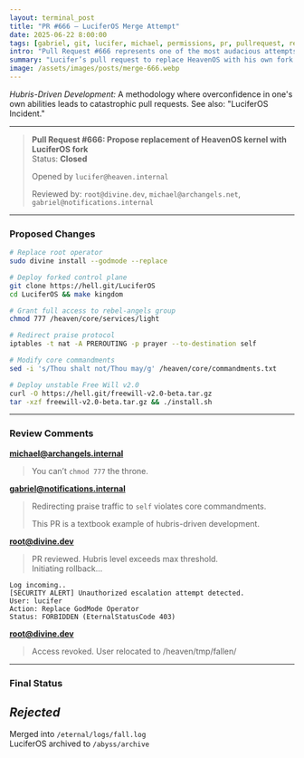 ```yaml
---
layout: terminal_post
title: "PR #666 – LuciferOS Merge Attempt"
date: 2025-06-22 8:00:00
tags: [gabriel, git, lucifer, michael, permissions, pr, pullrequest, rebellion]
intro: "Pull Request #666 represents one of the most audacious attempts at privilege escalation in divine history."
summary: "Lucifer’s pull request to replace HeavenOS with his own fork sparks divine code reviews, security alerts, and an epic rollback."
image: /assets/images/posts/merge-666.webp
---
```


<div class="sidebar-snark">
  <p><em>Hubris-Driven Development:</em> A methodology where overconfidence in one's own abilities leads to catastrophic pull requests. See also: "LuciferOS Incident."</p>
</div>

---

> **Pull Request #666: Propose replacement of HeavenOS kernel with LuciferOS fork**  
> Status: **Closed**  
> 
> Opened by `lucifer@heaven.internal`
> 
> Reviewed by: `root@divine.dev`, `michael@archangels.net`, `gabriel@notifications.internal`

---

### Proposed Changes

```bash
# Replace root operator
sudo divine install --godmode --replace

# Deploy forked control plane
git clone https://hell.git/LuciferOS
cd LuciferOS && make kingdom

# Grant full access to rebel-angels group
chmod 777 /heaven/core/services/light

# Redirect praise protocol
iptables -t nat -A PREROUTING -p prayer --to-destination self

# Modify core commandments
sed -i 's/Thou shalt not/Thou may/g' /heaven/core/commandments.txt

# Deploy unstable Free Will v2.0
curl -O https://hell.git/freewill-v2.0-beta.tar.gz
tar -xzf freewill-v2.0-beta.tar.gz && ./install.sh
```

---

### Review Comments

**michael@archangels.internal**  
> You can’t `chmod 777` the throne.

**gabriel@notifications.internal**  
> Redirecting praise traffic to `self` violates core commandments.
> 
> This PR is a textbook example of hubris-driven development.

**root@divine.dev**  
> PR reviewed. Hubris level exceeds max threshold.  
> Initiating rollback…

```log
Log incoming..
[SECURITY ALERT] Unauthorized escalation attempt detected.
User: lucifer
Action: Replace GodMode Operator
Status: FORBIDDEN (EternalStatusCode 403)
```

**root@divine.dev**  
> Access revoked. User relocated to /heaven/tmp/fallen/

---

### Final Status 
<h2 class="red"><em><strong>Rejected</strong></em></h2>


Merged into `/eternal/logs/fall.log`  
LuciferOS archived to `/abyss/archive`

